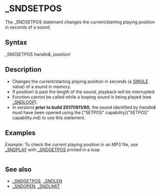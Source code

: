 # _SNDSETPOS

The _SNDSETPOS statement changes the current/starting playing position in seconds of a sound.

  

## Syntax

_SNDSETPOS *handle&*, *position!*
  

## Description

* Changes the current/starting playing position in seconds (a [SINGLE](SINGLE.md) value) of a sound in memory.
* If *position!* is past the length of the sound, playback will be interrupted.
* Function cannot be called while a looping sound is being played (see [_SNDLOOP](_SNDLOOP.md)).
* In versions **prior to build 20170811/60**, the sound identified by *handle&* must have been opened using the ["SETPOS" capability]("SETPOS" capability.md) to use this statement.

  

## Examples

*Example:* To check the current playing position in an MP3 file, use [_SNDPLAY](_SNDPLAY.md) with [_SNDGETPOS](_SNDGETPOS.md) printed in a loop

``` SoundFile& = [_SNDOPEN](_SNDOPEN.md)("YourSoundFile.mp3") '<<< your MP3 sound file here! _SNDSETPOS SoundFile&, 5.5   'set to play sound 5 1/2 seconds into music [_SNDPLAY](_SNDPLAY.md) SoundFile&  'play sound Do: [_LIMIT](_LIMIT.md) 60    LOCATE 5, 2: PRINT "Current play position> "; [_SNDGETPOS](_SNDGETPOS.md)(SoundFile&) LOOP UNTIL [_KEYDOWN](_KEYDOWN.md)(27) OR [NOT](NOT.md) [_SNDPLAYING](_SNDPLAYING.md)(SoundFile&) 'ESC or end of sound exit  
```

  

## See also

* [_SNDGETPOS](_SNDGETPOS.md), [_SNDLEN](_SNDLEN.md)
* [_SNDOPEN](_SNDOPEN.md), [_SNDLIMIT](_SNDLIMIT.md)

  
